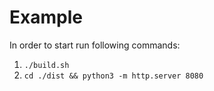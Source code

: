 # Example

In order to start run following commands:
1. `./build.sh`
2. `cd ./dist && python3 -m http.server 8080`